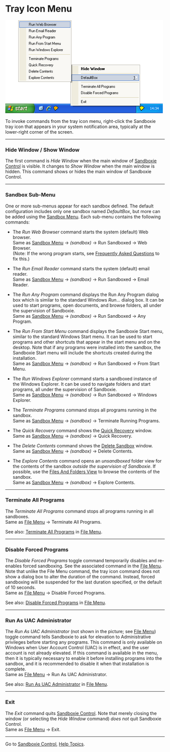 # Tray Icon Menu

![](../Media/TrayPopupMenu.png)

To invoke commands from the tray icon menu, right-click the Sandboxie tray icon that appears in your system notification area, typically at the lower-right corner of the screen.

* * *

### Hide Window / Show Window

The first command is _Hide Window_ when the main window of [Sandboxie Control](SandboxieControl.md) is visible. It changes to _Show Window_ when the main window is hidden. This command shows or hides the main window of Sandboxie Control.

* * *

### Sandbox Sub-Menu

One or more sub-menus appear for each sandbox defined. The default configuration includes only one sandbox named _DefaultBox_, but more can be added using the [Sandbox Menu](SandboxMenu.md). Each sub-menu contains the following commands:

*   The _Run Web Browser_ command starts the system (default) Web browser.  
    Same as [Sandbox Menu](SandboxMenu.md) -> _(sandbox)_ -> Run Sandboxed -> Web Browser.  
    (Note: If the wrong program starts, see [Frequently Asked Questions](FrequentlyAskedQuestions.md#why-does-the-wrong-program-start-when-i-run-my-default-web-browser-sandboxed) to fix this.)

*   The _Run Email Reader_ command starts the system (default) email reader.  
    Same as [Sandbox Menu](SandboxMenu.md) -> _(sandbox)_ -> Run Sandboxed -> Email Reader.

*   The _Run Any Program_ command displays the Run Any Program dialog box which is similar to the standard Windows _Run..._ dialog box. It can be used to start programs, open documents, and browse folders, all under the supervision of Sandboxie.  
    Same as [Sandbox Menu](SandboxMenu.md) -> _(sandbox)_ -> Run Sandboxed -> Any Program.

*   The _Run From Start Menu_ command displays the Sandboxie Start menu, similar to the standard Windows Start menu. It can be used to start programs and other shortcuts that appear in the start menu and on the desktop. Note that if any programs were installed into the sandbox, the Sandboxie Start menu will include the shortcuts created during the installation.  
    Same as [Sandbox Menu](SandboxMenu.md) -> _(sandbox)_ -> Run Sandboxed -> From Start Menu.

*   The _Run Windows Explorer_ command starts a sandboxed instance of the Windows Explorer. It can be used to navigate folders and start programs, all under the supervision of Sandboxie.  
    Same as [Sandbox Menu](SandboxMenu.md) -> _(sandbox)_ -> Run Sandboxed -> Windows Explorer.

*   The _Terminate Programs_ command stops all programs running in the sandbox.  
    Same as [Sandbox Menu](SandboxMenu.md) -> _(sandbox)_ -> Terminate Running Programs.

*   The _Quick Recovery_ command shows the [Quick Recovery](QuickRecovery.md) window.  
    Same as [Sandbox Menu](SandboxMenu.md) -> _(sandbox)_ -> Quick Recovery.

*   The _Delete Contents_ command shows the [Delete Sandbox](DeleteSandbox.md) window.  
    Same as [Sandbox Menu](SandboxMenu.md) -> _(sandbox)_ -> Delete Contents.

*   The _Explore Contents_ command opens an _unsandboxed_ folder view for the contents of the sandbox _outside the supervision of Sandboxie_. If possible, use the [Files And Folders View](FilesAndFoldersView.md) to browse the contents of the sandbox.  
    Same as [Sandbox Menu](SandboxMenu.md) -> _(sandbox)_ -> Explore Contents.

* * *

### Terminate All Programs

The _Terminate All Programs_ command stops all programs running in all sandboxes.  
Same as [File Menu](FileMenu.md) -> Terminate All Programs.

See also: [Terminate All Programs](FileMenu.md#terminate-all-programs) in [File Menu](FileMenu.md).

* * *

### Disable Forced Programs

The _Disable Forced Programs_ toggle command temporarily disables and re-enables forced sandboxing. See the associated command in the [File Menu](FileMenu.md). Note that unlike the File Menu command, the tray icon command does not show a dialog box to alter the duration of the command. Instead, forced sandboxing will be suspended for the last duration specified, or the default of 10 seconds.  
Same as [File Menu](FileMenu.md) -> Disable Forced Programs.

See also: [Disable Forced Programs](FileMenu.md#disable-forced-programs) in [File Menu](FileMenu.md).

* * *

### Run As UAC Administrator

The _Run As UAC Administrator_ (not shown in the picture; see [File Menu](FileMenu.md)) toggle command tells Sandboxie to ask for elevation to Administrative privileges before starting any programs. This command is only available on Windows when User Account Control (UAC) is in effect, and the user account is not already elevated. If this command is available in the menu, then it is typically necessary to enable it before installing programs into the sandbox, and it is recommended to disable it when that installation is complete.  
Same as [File Menu](FileMenu.md) -> Run As UAC Administrator.

See also: [Run As UAC Administrator](FileMenu.md#run-as-uac-administrator) in [File Menu](FileMenu.md).

* * *

### Exit

The _Exit_ command quits [Sandboxie Control](SandboxieControl.md). Note that merely closing the window (or selecting the _Hide Window_ command) _does not_ quit Sandboxie Control.  
Same as [File Menu](FileMenu.md) -> Exit.

* * *

Go to [Sandboxie Control](SandboxieControl.md#menus), [Help Topics](HelpTopics.md).

